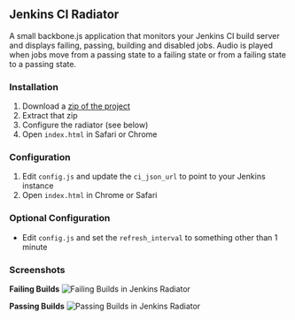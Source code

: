 ## Jenkins CI Radiator

A small backbone.js application that monitors your Jenkins CI build server and displays failing, passing, building and disabled jobs. Audio is played when jobs move from a passing state to a failing state or from a failing state to a passing state.

### Installation

1. Download a [zip of the project](https://github.com/clayton/jenkins-radiator/downloads)
2. Extract that zip
3. Configure the radiator (see below)
4. Open `index.html` in Safari or Chrome

### Configuration

1. Edit `config.js` and update the `ci_json_url` to point to your Jenkins instance
2. Open `index.html` in Chrome or Safari

### Optional Configuration

* Edit `config.js` and set the `refresh_interval` to something other than 1 minute

### Screenshots

__Failing Builds__
![Failing Builds in Jenkins Radiator](https://dl.dropbox.com/u/14820/jenkins-radiator-failing.png)

__Passing Builds__
![Passing Builds in Jenkins Radiator](https://dl.dropbox.com/u/14820/jenkins-radiator-passing.png)